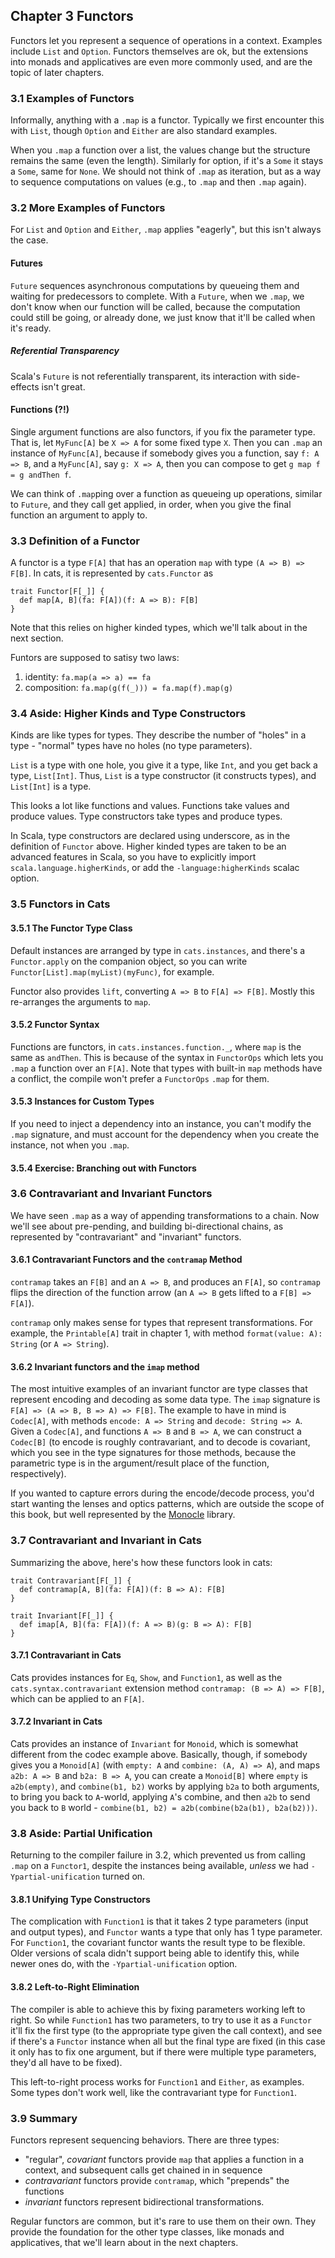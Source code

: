 ## Chapter 3 Functors

Functors let you represent a sequence of operations in a context. Examples include `List`
and `Option`. Functors themselves are ok, but the extensions into monads and applicatives
are even more commonly used, and are the topic of later chapters.

### 3.1 Examples of Functors

Informally, anything with a `.map` is a functor. Typically we first encounter this with
`List`, though `Option` and `Either` are also standard examples.

When you `.map` a function over a list, the values change but the structure remains the same
(even the length). Similarly for option, if it's a `Some` it stays a `Some`, same for `None`.
We should not think of `.map` as iteration, but as a way to sequence computations on values
(e.g., to `.map` and then `.map` again).

### 3.2 More Examples of Functors

For `List` and `Option` and `Either`, `.map` applies "eagerly", but this isn't always the case.

#### Futures

`Future` sequences asynchronous computations by queueing them and waiting for predecessors to complete.
With a `Future`, when we `.map`, we don't know when our function will be called, because the
computation could still be going, or already done, we just know that it'll be called when it's ready.

##### Referential Transparency

Scala's `Future` is not referentially transparent, its interaction with side-effects isn't great.

#### Functions (?!)

Single argument functions are also functors, if you fix the parameter type. That is, let
`MyFunc[A]` be `X => A` for some fixed type `X`. Then you can `.map` an instance of `MyFunc[A]`,
because if somebody gives you a function, say `f: A => B`, and a `MyFunc[A]`, say `g: X => A`,
then you can compose to get `g map f = g andThen f`.

We can think of `.map`ping over a function as queueing up operations, similar to `Future`, and they
call get applied, in order, when you give the final function an argument to apply to.

### 3.3 Definition of a Functor

A functor is a type `F[A]` that has an operation `map` with type `(A => B) => F[B]`. In cats, it is
represented by `cats.Functor` as

```
trait Functor[F[_]] {
  def map[A, B](fa: F[A])(f: A => B): F[B]
}
```

Note that this relies on higher kinded types, which we'll talk about in the next section.

Funtors are supposed to satisy two laws:

1. identity: `fa.map(a => a) == fa`
2. composition: `fa.map(g(f(_))) = fa.map(f).map(g)`

### 3.4 Aside: Higher Kinds and Type Constructors

Kinds are like types for types. They describe the number of "holes" in a type - "normal" types have
no holes (no type parameters).

`List` is a type with one hole, you give it a type, like `Int`, and you get back a type, `List[Int]`.
Thus, `List` is a type constructor (it constructs types), and `List[Int]` is a type.

This looks a lot like functions and values. Functions take values and produce values. Type constructors
take types and produce types.

In Scala, type constructors are declared using underscore, as in the definition of `Functor` above.
Higher kinded types are taken to be an advanced features in Scala, so you have to explicitly import
`scala.language.higherKinds`, or add the `-language:higherKinds` scalac option.

### 3.5 Functors in Cats

#### 3.5.1 The Functor Type Class

Default instances are arranged by type in `cats.instances`, and there's a `Functor.apply` on the companion
object, so you can write `Functor[List].map(myList)(myFunc)`, for example.

Functor also provides `lift`, converting `A => B` to `F[A] => F[B]`. Mostly this re-arranges the arguments
to `map`.

#### 3.5.2 Functor Syntax

Functions are functors, in `cats.instances.function._`, where `map` is the same as `andThen`. This is
because of the syntax in `FunctorOps` which lets you `.map` a function over an `F[A]`. Note that types
with built-in `map` methods have a conflict, the compile won't prefer a `FunctorOps` `.map` for them.

#### 3.5.3 Instances for Custom Types

If you need to inject a dependency into an instance, you can't modify the `.map` signature, and must
account for the dependency when you create the instance, not when you `.map`.

#### 3.5.4 Exercise: Branching out with Functors

### 3.6 Contravariant and Invariant Functors

We have seen `.map` as a way of appending transformations to a chain. Now we'll see about pre-pending,
and building bi-directional chains, as represented by "contravariant" and "invariant" functors.

#### 3.6.1 Contravariant Functors and the `contramap` Method

`contramap` takes an `F[B]` and an `A => B`, and produces an `F[A]`, so `contramap` flips the direction
of the function arrow (an `A => B` gets lifted to a `F[B] => F[A]`).

`contramap` only makes sense for types that represent transformations. For example, the `Printable[A]` trait
in chapter 1, with method `format(value: A): String` (or `A => String`).

#### 3.6.2 Invariant functors and the `imap` method

The most intuitive examples of an invariant functor are type classes that represent encoding and decoding
as some data type. The `imap` signature is `F[A] => (A => B, B => A) => F[B]`. The example to have in mind
is `Codec[A]`, with methods `encode: A => String` and `decode: String => A`. Given a `Codec[A]`, and
functions `A => B` and `B => A`, we can construct a `Codec[B]` (to encode is roughly contravariant, and to
decode is covariant, which you see in the type signatures for those methods, because the parametric type
is in the argument/result place of the function, respectively).

If you wanted to capture errors during the encode/decode process, you'd start wanting the lenses and optics
patterns, which are outside the scope of this book, but well represented by the
[Monocle](https://github.com/julien-truffaut/Monocle) library.

### 3.7 Contravariant and Invariant in Cats

Summarizing the above, here's how these functors look in cats:

```
trait Contravariant[F[_]] {
  def contramap[A, B](fa: F[A])(f: B => A): F[B]
}

trait Invariant[F[_]] {
  def imap[A, B](fa: F[A])(f: A => B)(g: B => A): F[B]
}
```

#### 3.7.1 Contravariant in Cats

Cats provides instances for `Eq`, `Show`, and `Function1`, as well as the `cats.syntax.contravariant`
extension method `contramap: (B => A) => F[B]`, which can be applied to an `F[A]`.

#### 3.7.2 Invariant in Cats

Cats provides an instance of `Invariant` for `Monoid`, which is somewhat different from the codec example
above. Basically, though, if somebody gives you a `Monoid[A]` (with `empty: A` and `combine: (A, A) => A`),
and maps `a2b: A => B` and `b2a: B => A`, you can create a `Monoid[B]` where `empty` is `a2b(empty)`, and
`combine(b1, b2)` works by applying `b2a` to both arguments, to bring you back to `A`-world, applying
`A`'s combine, and then `a2b` to send you back to `B` world - `combine(b1, b2) = a2b(combine(b2a(b1), b2a(b2)))`.

### 3.8 Aside: Partial Unification

Returning to the compiler failure in 3.2, which prevented us from calling `.map` on a `Functor1`, despite
the instances being available, _unless_ we had `-Ypartial-unification` turned on.

#### 3.8.1 Unifying Type Constructors

The complication with `Function1` is that it takes 2 type parameters (input and output types), and `Functor`
wants a type that only has 1 type parameter. For `Function1`, the covariant functor wants the result type
to be flexible. Older versions of scala didn't support being able to identify this, while newer ones do,
with the `-Ypartial-unification` option.

#### 3.8.2 Left-to-Right Elimination

The compiler is able to achieve this by fixing parameters working left to right. So while `Function1` has two
parameters, to try to use it as a `Functor` it'll fix the first type (to the appropriate type given the
call context), and see if there's a `Functor` instance when all but the final type are fixed (in this case
it only has to fix one argument, but if there were multiple type parameters, they'd all have to be fixed).

This left-to-right process works for `Function1` and `Either`, as examples. Some types don't work well,
like the contravariant type for `Function1`.

### 3.9 Summary

Functors represent sequencing behaviors. There are three types:

* "regular", *covariant* functors provide `map` that applies a function in a context, and subsequent calls
    get chained in in sequence
* *contravariant* functors provide `contramap`, which "prepends" the functions
* *invariant* functors represent bidirectional transformations.

Regular functors are common, but it's rare to use them on their own. They provide the foundation for the
other type classes, like monads and applicatives, that we'll learn about in the next chapters.

